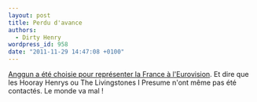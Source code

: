 ```yaml
---
layout: post
title: Perdu d'avance
authors:
  - Dirty Henry
wordpress_id: 958
date: "2011-11-29 14:47:08 +0100"
---
```


[Anggun a été choisie pour représenter la France à l'Eurovision](http://www.emarketool.fr/eurovision-anggun/).
Et dire que les Hooray Henrys ou The Livingstones I Presume n'ont même pas été
contactés. Le monde va mal !
